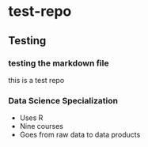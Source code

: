 # test-repo
## Testing
### testing the markdown file
this is a test repo


### Data Science Specialization 

* Uses R 
* Nine courses 
* Goes from raw data to data products
